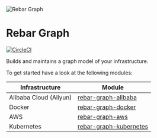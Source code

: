 ![Rebar Graph](https://raw.githubusercontent.com/rebar-cloud/rebar-graph/master/docs/img/readme-logo.png)

# Rebar Graph

[![CircleCI](https://circleci.com/gh/rebar-cloud/rebar-graph.svg?style=svg)](https://circleci.com/gh/rebar-cloud/rebar-graph)

Builds and maintains a graph model of your infrastructure.

To get started have a look at the following modules:

| Infrastructure | Module |
|----|----|
| Alibaba Cloud (Aliyun) | [rebar-graph-alibaba](https://github.com/rebar-cloud/rebar-graph/blob/master/rebar-graph-alibaba/README.md)|
| Docker | [rebar-graph-docker](https://github.com/rebar-cloud/rebar-graph/blob/master/rebar-graph-docker/README.md)|
| AWS | [rebar-graph-aws](https://github.com/rebar-cloud/rebar-graph/blob/master/rebar-graph-aws/README.md)|
| Kubernetes | [rebar-graph-kubernetes](https://github.com/rebar-cloud/rebar-graph/blob/master/rebar-graph-kubernetes/README.md)|


